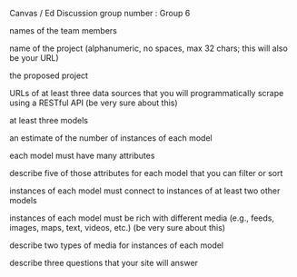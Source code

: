 Canvas / Ed Discussion group number :  Group 6

names of the team members

name of the project (alphanumeric, no spaces, max 32 chars; this will also be your URL)

the proposed project

URLs of at least three data sources that you will programmatically scrape using a RESTful API (be very sure about this)

at least three models

an estimate of the number of instances of each model

each model must have many attributes

describe five of those attributes for each model that you can filter or sort

instances of each model must connect to instances of at least two other models

instances of each model must be rich with different media (e.g., feeds, images, maps, text, videos, etc.) (be very sure about this)

describe two types of media for instances of each model

describe three questions that your site will answer
